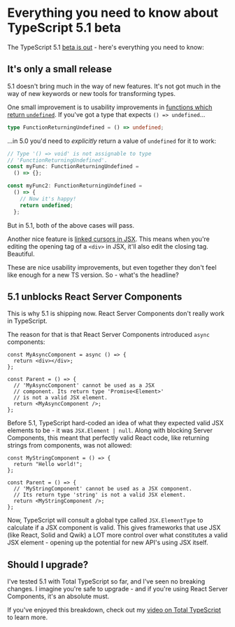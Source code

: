 # Everything you need to know about TypeScript 5.1 beta

The TypeScript 5.1 [beta is out](https://devblogs.microsoft.com/typescript/announcing-typescript-5-1-beta) - here's everything you need to know:

## It's only a small release

5.1 doesn't bring much in the way of new features. It's not got much in the way of new keywords or new tools for transforming types.

One small improvement is to usability improvements in [functions which return `undefined`](https://devblogs.microsoft.com/typescript/announcing-typescript-5-1-beta/#easier-implicit-returns-for-undefined-returning-functions). If you've got a type that expects `() => undefined`...

```typescript
type FunctionReturningUndefined = () => undefined;
```

...in 5.0 you'd need to _explicitly_ return a value of `undefined` for it to work:

```typescript
// Type '() => void' is not assignable to type
// 'FunctionReturningUndefined'.
const myFunc: FunctionReturningUndefined =
  () => {};

const myFunc2: FunctionReturningUndefined =
  () => {
    // Now it's happy!
    return undefined;
  };
```

But in 5.1, both of the above cases will pass.

Another nice feature is [linked cursors in JSX](https://devblogs.microsoft.com/typescript/announcing-typescript-5-1-beta/#linked-cursors-for-jsx-tags). This means when you're editing the opening tag of a `<div>` in JSX, it'll also edit the closing tag. Beautiful.

These are nice usability improvements, but even together they don't feel like enough for a new TS version. So - what's the headline?

## 5.1 unblocks React Server Components

This is why 5.1 is shipping now. React Server Components don't really work in TypeScript.

The reason for that is that React Server Components introduced `async` components:

```tsx
const MyAsyncComponent = async () => {
  return <div></div>;
};

const Parent = () => {
  // 'MyAsyncComponent' cannot be used as a JSX
  // component. Its return type 'Promise<Element>'
  // is not a valid JSX element.
  return <MyAsyncComponent />;
};
```

Before 5.1, TypeScript hard-coded an idea of what they expected valid JSX elements to be - it was `JSX.Element | null`. Along with blocking Server Components, this meant that perfectly valid React code, like returning strings from components, was not allowed:

```tsx
const MyStringComponent = () => {
  return "Hello world!";
};

const Parent = () => {
  // 'MyStringComponent' cannot be used as a JSX component.
  // Its return type 'string' is not a valid JSX element.
  return <MyStringComponent />;
};
```

Now, TypeScript will consult a global type called `JSX.ElementType` to calculate if a JSX component is valid. This gives frameworks that use JSX (like React, Solid and Qwik) a LOT more control over what constitutes a valid JSX element - opening up the potential for new API's using JSX itself.

## Should I upgrade?

I've tested 5.1 with Total TypeScript so far, and I've seen no breaking changes. I imagine you're safe to upgrade - and if you're using React Server Components, it's an absolute must.

If you've enjoyed this breakdown, check out my [video on Total TypeScript](https://www.totaltypescript.com/tips/typescript-5-1-beta-is-out) to learn more.
